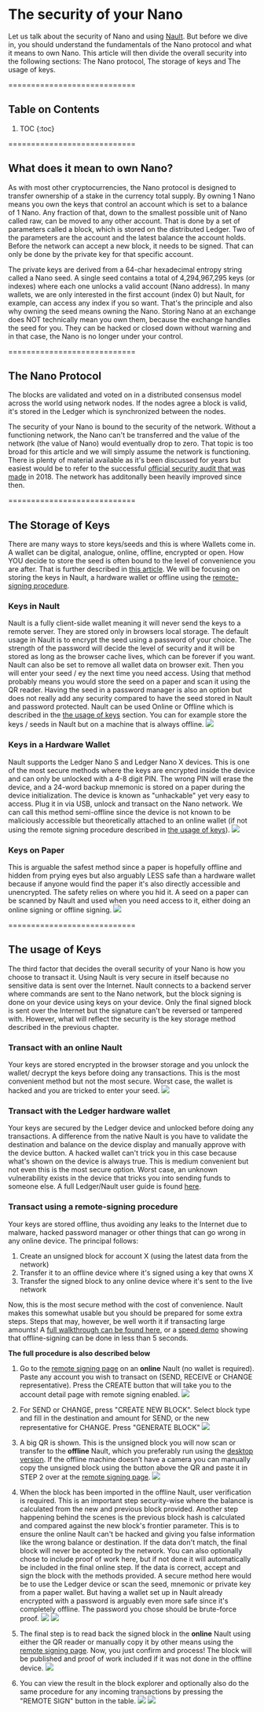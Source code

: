 # The security of your Nano

Let us talk about the security of Nano and using [Nault](https://nault.cc/). But before we dive in, you should understand the fundamentals of the Nano protocol and what it means to own Nano. This article will then divide the overall security into the following sections: The Nano protocol, The storage of keys and The usage of keys.

============================
## Table on Contents

1. TOC
{:toc}

============================
## What does it mean to own Nano?
As with most other cryptocurrencies, the Nano protocol is designed to transfer ownership of a stake in the currency total supply. By owning 1 Nano means you own the keys that control an account which is set to a balance of 1 Nano. Any fraction of that, down to the smallest possible unit of Nano called raw, can be moved to any other account. That is done by a set of parameters called a block, which is stored on the distributed Ledger. Two of the parameters are the account and the latest balance the account holds. Before the network can accept a new block, it needs to be signed. That can only be done by the private key for that specific account.

The private keys are derived from a 64-char hexadecimal entropy string called a Nano seed. A single seed contains a total of 4,294,967,295 keys (or indexes) where each one unlocks a valid account (Nano address). In many wallets, we are only interested in the first account (index 0) but Nault, for example, can access any index if you so want. That's the principle and also why owning the seed means owning the Nano. Storing Nano at an exchange does NOT technically mean you own them, because the exchange handles the seed for you. They can be hacked or closed down without warning and in that case, the Nano is no longer under your control.

============================
## The Nano Protocol
The blocks are validated and voted on in a distributed consensus model across the world using network nodes. If the nodes agree a block is valid, it's stored in the Ledger which is synchronized between the nodes.

The security of your Nano is bound to the security of the network. Without a functioning network, the Nano can't be transferred and the value of the network (the value of Nano) would eventually drop to zero. That topic is too broad for this article and we will simply assume the network is functioning. There is plenty of material available as it's been discussed for years but easiest would be to refer to the successful [official security audit that was made](https://medium.com/nanocurrency/nano-protocol-security-audit-summary-and-full-report-48760be8ab3d) in 2018. The network has additonally been heavily improved since then.

============================
## The Storage of Keys
There are many ways to store keys/seeds and this is where Wallets come in. A wallet can be digital, analogue, online, offline, encrypted or open. How YOU decide to store the seed is often bound to the level of convenience you are after. That is further described in [this article](https://medium.com/nano-education/how-to-secure-your-cryptocurrency-nano-7a83b194e474). We will be focusing on storing the keys in Nault, a hardware wallet or offline using the [remote-signing procedure](#transact-using-a-remote-signing-procedure).

### Keys in Nault
Nault is a fully client-side wallet meaning it will never send the keys to a remote server. They are stored only in browsers local storage. The default usage in Nault is to encrypt the seed using a password of your choice. The strength of the password will decide the level of security and it will be stored as long as the browser cache lives, which can be forever if you want. Nault can also be set to remove all wallet data on browser exit. Then you will enter your seed / ey the next time you need access. Using that method probably means you would store the seed on a paper and scan it using the QR reader. Having the seed in a password manager is also an option but does not really add any security compared to have the seed stored in Nault and password protected. Nault can be used Online or Offline which is described in the [the usage of keys](#the-usage-of-keys) section. You can for example store the keys / seeds in Nault but on a machine that is always offline.
![](/images/security_01.png)

### Keys in a Hardware Wallet
Nault supports the Ledger Nano S and Ledger Nano X devices. This is one of the most secure methods where the keys are encrypted inside the device and can only be unlocked with a 4-8 digit PIN. The wrong PIN will erase the device, and a 24-word backup mnemonic is stored on a paper during the device initialization. The device is known as "unhackable" yet very easy to access. Plug it in via USB, unlock and transact on the Nano network. We can call this method semi-offline since the device is not known to be maliciously accessible but theoretically attached to an online wallet (if not using the remote signing procedure described in [the usage of keys](#the-usage-of-keys)).
![](/images/ledger_x.jpeg)

### Keys on Paper
This is arguable the safest method since a paper is hopefully offline and hidden from prying eyes but also arguably LESS safe than a hardware wallet because if anyone would find the paper it's also directly accessible and unencrypted. The safety relies on where you hid it. A seed on a paper can be scanned by Nault and used when you need access to it, either doing an online signing or offline signing.
![](/images/security_02.png)

============================
## The usage of Keys
The third factor that decides the overall security of your Nano is how you choose to transact it. Using Nault is very secure in itself because no sensitive data is sent over the Internet. Nault connects to a backend server where commands are sent to the Nano network, but the block signing is done on your device using keys on your device. Only the final signed block is sent over the Internet but the signature can't be reversed or tampered with. However, what will reflect the security is the key storage method described in the previous chapter.

### Transact with an online Nault
Your keys are stored encrypted in the browser storage and you unlock the wallet/ decrypt the keys before doing any transactions. This is the most convenient method but not the most secure. Worst case, the wallet is hacked and you are tricked to enter your seed.
![](/images/security_11.png)

### Transact with the Ledger hardware wallet
Your keys are secured by the Ledger device and unlocked before doing any transactions. A difference from the native Nault is you have to validate the destination and balance on the device display and manually approve with the device button. A hacked wallet can't trick you in this case because what's shown on the device is always true. This is medium convenient but not even this is the most secure option. Worst case, an unknown vulnerability exists in the device that tricks you into sending funds to someone else. A full Ledger/Nault user guide is found [here](http://docs.nault.cc/2020/08/04/ledger-guide.html).

### Transact using a remote-signing procedure
Your keys are stored offline, thus avoiding any leaks to the Internet due to malware, hacked password manager or other things that can go wrong in any online device. The principal follows:

1. Create an unsigned block for account X (using the latest data from the network)
1. Transfer it to an offline device where it's signed using a key that owns X
1. Transfer the signed block to any online device where it's sent to the live network

Now, this is the most secure method with the cost of convenience. Nault makes this somewhat usable but you should be prepared for some extra steps. Steps that may, however, be well worth it if transacting large amounts! A [full walkthrough can be found here](https://youtu.be/a4NstF-jrSU), or a [speed demo](https://youtu.be/qThEPwi1csk) showing that offline-signing can be done in less than 5 seconds.

**The full procedure is also described below**

1. Go to the [remote signing page](https://nault.cc/remote-signing) on an **online** Nault (no wallet is required). Paste any account you wish to transact on (SEND, RECEIVE or CHANGE representative). Press the CREATE button that will take you to the account detail page with remote signing enabled.
![](/images/security_03.png)

1. For SEND or CHANGE, press "CREATE NEW BLOCK". Select block type and fill in the destination and amount for SEND, or the new representative for CHANGE. Press "GENERATE BLOCK"
![](/images/security_04.png)

1. A big QR is shown. This is the unsigned block you will now scan or transfer to the **offline** Nault, which you preferably run using the [desktop version](https://github.com/Nault/Nault/releases). If the offline machine doesn’t have a camera you can manually copy the unsigned block using the button above the QR and paste it in STEP 2 over at the [remote signing page](https://nault.cc/remote-signing).
![](/images/security_05.png)

1. When the block has been imported in the offline Nault, user verification is required. This is an important step security-wise where the balance is calculated from the new and previous block provided. Another step happening behind the scenes is the previous block hash is calculated and compared against the new block's frontier parameter. This is to ensure the online Nault can't be hacked and giving you false information like the wrong balance or destination. If the data don't match, the final block will never be accepted by the network.
You can also optionally chose to include proof of work here, but if not done it will automatically be included in the final online step. If the data is correct, accept and sign the block with the methods provided. A secure method here would be to use the Ledger device or scan the seed, mnemonic or private key from a paper wallet. But having a wallet set up in Nault already encrypted with a password is arguably even more safe since it's completely offline. The password you chose should be brute-force proof.
![](/images/security_06.png)
![](/images/security_07.png)

1. The final step is to read back the signed block in the **online** Nault using either the QR reader or manually copy it by other means using the [remote signing page](https://nault.cc/remote-signing).
Now, you just confirm and process! The block will be published and proof of work included if it was not done in the offline device.
![](/images/security_08.png)

1. You can view the result in the block explorer and optionally also do the same procedure for any incoming transactions by pressing the "REMOTE SIGN" button in the table.
![](/images/security_09.png)
![](/images/security_10.png)